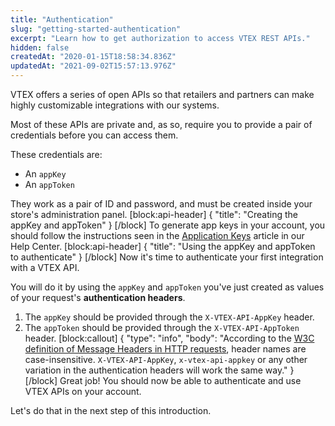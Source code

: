 ```yaml
---
title: "Authentication"
slug: "getting-started-authentication"
excerpt: "Learn how to get authorization to access VTEX REST APIs."
hidden: false
createdAt: "2020-01-15T18:58:34.836Z"
updatedAt: "2021-09-02T15:57:13.976Z"
---
```

VTEX offers a series of open APIs so that retailers and partners can make highly customizable integrations with our systems.

Most of these APIs are private and, as so, require you to provide a pair of credentials before you can access them.

These credentials are:
* An `appKey`
* An `appToken`

They work as a pair of ID and password, and must be created inside your store's administration panel.
[block:api-header]
{
  "title": "Creating the appKey and appToken"
}
[/block]
To generate app keys in your account, you should follow the instructions seen in the [Application Keys](https://help.vtex.com/en/tutorial/application-keys--2iffYzlvvz4BDMr6WGUtet) article in our Help Center.
[block:api-header]
{
  "title": "Using the appKey and appToken to authenticate"
}
[/block]
Now it's time to authenticate your first integration with a VTEX API.

You will do it by using the `appKey` and `appToken` you've just created as values of your request's **authentication headers**.

1. The `appKey` should be provided through the `X-VTEX-API-AppKey` header.
2. The `appToken` should be provided through the `X-VTEX-API-AppToken` header.
[block:callout]
{
  "type": "info",
  "body": "According to the [W3C definition of Message Headers in HTTP requests](https://www.w3.org/Protocols/rfc2616/rfc2616-sec4.html#sec4.2), header names are case-insensitive. `X-VTEX-API-AppKey`, `x-vtex-api-appkey` or any other variation in the authentication headers will work the same way."
}
[/block]
Great job! You should now be able to authenticate and use VTEX APIs on your account.

Let's do that in the next step of this introduction.